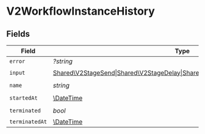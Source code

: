 # V2WorkflowInstanceHistory


## Fields

| Field                                                                                                            | Type                                                                                                             | Required                                                                                                         | Description                                                                                                      |
| ---------------------------------------------------------------------------------------------------------------- | ---------------------------------------------------------------------------------------------------------------- | ---------------------------------------------------------------------------------------------------------------- | ---------------------------------------------------------------------------------------------------------------- |
| `error`                                                                                                          | *?string*                                                                                                        | :heavy_minus_sign:                                                                                               | N/A                                                                                                              |
| `input`                                                                                                          | [Shared\V2StageSend\|Shared\V2StageDelay\|Shared\V2StageWaitEvent\|Shared\V2Update](../../Models/Shared/V2Stage.md) | :heavy_check_mark:                                                                                               | N/A                                                                                                              |
| `name`                                                                                                           | *string*                                                                                                         | :heavy_check_mark:                                                                                               | N/A                                                                                                              |
| `startedAt`                                                                                                      | [\DateTime](https://www.php.net/manual/en/class.datetime.php)                                                    | :heavy_check_mark:                                                                                               | N/A                                                                                                              |
| `terminated`                                                                                                     | *bool*                                                                                                           | :heavy_check_mark:                                                                                               | N/A                                                                                                              |
| `terminatedAt`                                                                                                   | [\DateTime](https://www.php.net/manual/en/class.datetime.php)                                                    | :heavy_minus_sign:                                                                                               | N/A                                                                                                              |